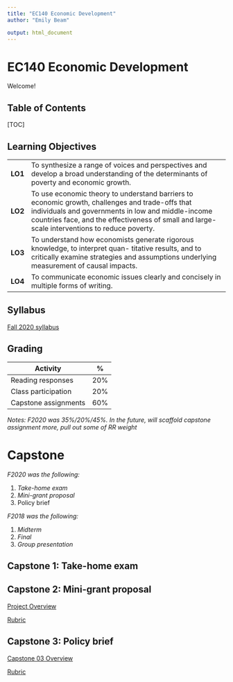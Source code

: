 ```yaml
---
title: "EC140 Economic Development"
author: "Emily Beam"

output: html_document
---
```


# EC140 Economic Development

Welcome! 



## Table of Contents 



[TOC]

## Learning Objectives 

|         |                                                              |
| ------- | ------------------------------------------------------------ |
| **LO1** | To synthesize a range of voices and perspectives and develop a broad understanding of the determinants of poverty and economic growth. |
| **LO2** | To use economic theory to understand barriers to economic growth, challenges and trade-offs that individuals and governments in low and middle-income countries face, and the effectiveness of small and large-scale interventions to reduce poverty. |
| **LO3** | To understand how economists generate rigorous knowledge, to interpret quan- titative results, and to critically examine strategies and assumptions underlying measurement of causal impacts. |
| **LO4** | To communicate economic issues clearly and concisely in multiple forms of writing. |



## Syllabus 

[Fall 2020 syllabus](files/ec140_syllabus_f20.pdf)



## Grading

| Activity             | %    |
| -------------------- | ---- |
| Reading responses    | 20%  |
| Class participation  | 20%  |
| Capstone assignments | 60%  |

*Notes: F2020 was 35%/20%/45%. In the future, will scaffold capstone assignment more, pull out some of RR weight* 





# Capstone

*F2020 was the following:*

1. *Take-home exam*
2. *Mini-grant proposal*
3. Policy brief

*F2018 was the following:*

1. *Midterm*
2. *Final*
3. *Group presentation*

## Capstone 1: Take-home exam



## Capstone 2: Mini-grant proposal

[Project Overview](files/EC140_Proposal.pdf)

[Rubric](files/MiniGrant_Rubric_EC140.pdf)



## Capstone 3: Policy brief

[Capstone 03 Overview](files/EC140_Cap3_Specifications.pdf)

[Rubric](files/PolicyBrief_Rubric_EC140.pdf)

